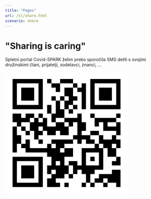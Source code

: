 ```yaml
---
title: "Pages"
url: /sl/share.html
scenario: share
---
```

# "Sharing is caring"

Spletni portal Covid-SPARK želim preko sporočila SMS deliti s svojimi družinskimi člani, prijatelji, sodelavci, znanci, ...

<img src="/img/shareQRcode.svg" />